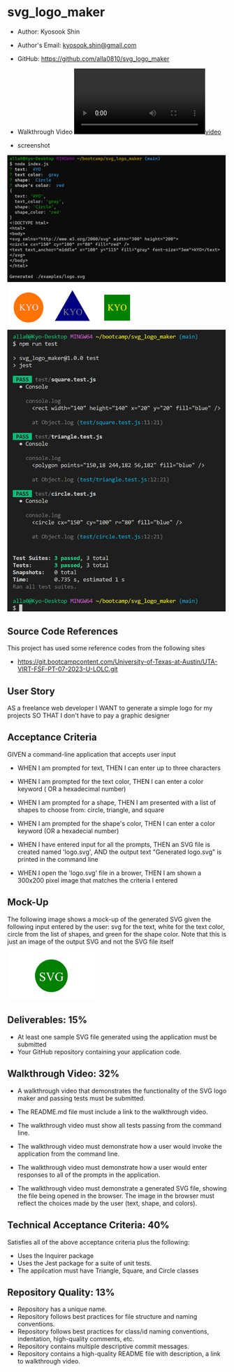 # svg_logo_maker

  * Author: Kyosook Shin
  * Author's Email: kyosook.shin@gmail.com  
  * GitHub: https://github.com/alla0810/svg_logo_maker
  * Walkthrough Video
    [![video](./images/walkthrough.webm)](./images/walkthrough.webm)


  * screenshot  

<img src='./images/screen5.png' width="500">  

<img src='./images/screen1.png' width="300">  

<img src='./images/screen2.png' width="500">



## Source Code References
  This project has used some reference codes from the following sites

   * https://git.bootcampcontent.com/University-of-Texas-at-Austin/UTA-VIRT-FSF-PT-07-2023-U-LOLC.git   

   
## User Story

AS a freelance web developer
I WANT to generate a simple logo for my projects
SO THAT I don't have to pay a graphic designer


## Acceptance Criteria

GIVEN a command-line application that accepts user input

* WHEN I am prompted for text, THEN I can enter up to three characters

* WHEN I am prompted for the text color, THEN I can enter a color keyword ( OR a hexadecimal number)

* WHEN I am prompted for a shape, THEN I am presented with a list of shapes to choose from: circle, triangle, and square

* WHEN I am prompted for the shape's color, THEN I can enter a color keyword (OR a hexadecial number)

* WHEN I have entered input for all the prompts, THEN an SVG file is created named 'logo.svg', AND the output text "Generated logo.svg" is printed in the command line

* WHEN I open the 'logo.svg' file in a brower, THEN I am shown a 300x200 pixel image that matches the criteria I entered


## Mock-Up
The following image shows a mock-up of the generated SVG given the following input entered by the user: svg for the text, white for the text color, circle from the list of shapes, and green for the shape color.  Note that this is just an image of the output SVG and not the SVG file itself

<img src='./images/10-oop-homework-demo.png' width="200" >

## Deliverables: 15%
* At least one sample SVG file generated using the application must be submitted
* Your GitHub repository containing your application code.

## Walkthrough Video: 32%
* A walkthrough video that demonstrates the functionality of the SVG logo maker and passing tests must be submitted.

* The README.md file must include a link to the walkthrough video.

* The walkthrough video must show all tests passing from the command line.

* The walkthrough video must demonstrate how a user would invoke the application from the command line.

* The walkthrough video must demonstrate how a user would enter responses to all of the prompts in the application.

* The walkthrough video must demonstrate a generated SVG file, showing the file being opened in the browser.  The image in the browser must reflect the choices made by the user (text, shape, and colors).

## Technical Acceptance Criteria: 40%

Satisfies all of the above acceptance criteria plus the following:
* Uses the Inquirer package
* Uses the Jest package for a suite of unit tests.
* The appilcation must have Triangle, Square, and Circle classes

## Repository Quality: 13%

* Repository has a unique name.
* Repository follows best practices for file structure and naming conventions.
* Repository follows best practices for class/id naming conventions, indentation, high-quality comments, etc.
* Repository contains multiple descriptive commit messages.
* Repository contains a high-quality README file with description, a link to walkthrough video.
